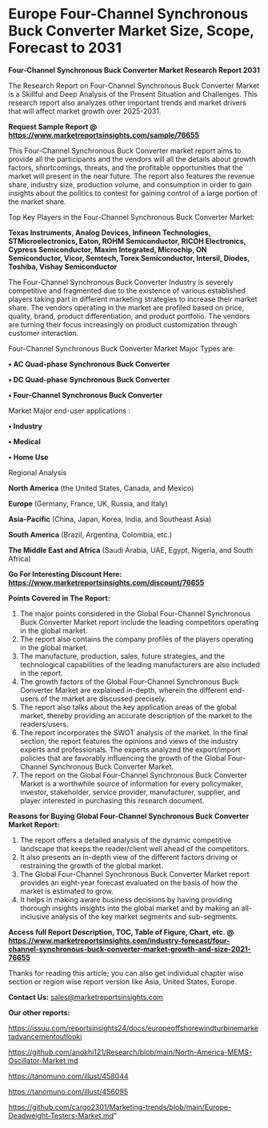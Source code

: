 # Europe Four-Channel Synchronous Buck Converter Market Size, Scope, Forecast to 2031

<strong>Four-Channel Synchronous Buck Converter Market Research Report 2031</strong>

The Research Report on Four-Channel Synchronous Buck Converter Market is a Skillful and Deep Analysis of the Present Situation and Challenges. This research report also analyzes other important trends and market drivers that will affect market growth over 2025-2031.

<strong>Request Sample Report @ <a href=https://www.marketreportsinsights.com/sample/76655>https://www.marketreportsinsights.com/sample/76655</a></strong>

This Four-Channel Synchronous Buck Converter market report aims to provide all the participants and the vendors will all the details about growth factors, shortcomings, threats, and the profitable opportunities that the market will present in the near future. The report also features the revenue share, industry size, production volume, and consumption in order to gain insights about the politics to contest for gaining control of a large portion of the market share.

Top Key Players in the Four-Channel Synchronous Buck Converter Market:

<strong>Texas Instruments, Analog Devices, Infineon Technologies, STMicroelectronics, Eaton, ROHM Semiconductor, RICOH Electronics, Cypress Semiconductor, Maxim Integrated, Microchip, ON Semiconductor, Vicor, Semtech, Torex Semiconductor, Intersil, Diodes, Toshiba, Vishay Semiconductor</strong>

The Four-Channel Synchronous Buck Converter Industry is severely competitive and fragmented due to the existence of various established players taking part in different marketing strategies to increase their market share. The vendors operating in the market are profiled based on price, quality, brand, product differentiation, and product portfolio. The vendors are turning their focus increasingly on product customization through customer interaction.

Four-Channel Synchronous Buck Converter Market Major Types are:

<strong>• AC Quad-phase Synchronous Buck Converter

• DC Quad-phase Synchronous Buck Converter

• Four-Channel Synchronous Buck Converter</strong>

Market Major end-user applications :

<strong>• Industry

• Medical

• Home Use</strong>

Regional Analysis

</u><strong><b>North America</b></strong> (the United States, Canada, and Mexico)

<strong><b>Europe </b></strong>(Germany, France, UK, Russia, and Italy)

<strong><b>Asia-Pacific</b></strong> (China, Japan, Korea, India, and Southeast Asia)

<strong><b>South America</b></strong> (Brazil, Argentina, Colombia, etc.)

<strong><b>The Middle East and Africa</b></strong> (Saudi Arabia, UAE, Egypt, Nigeria, and South Africa)

<strong>Go For Interesting Discount Here: <a href=https://www.marketreportsinsights.com/discount/76655>https://www.marketreportsinsights.com/discount/76655</a></strong>

<strong>Points Covered in The Report:</strong>
<ol>
  <li>The major points considered in the Global Four-Channel Synchronous Buck Converter Market report include the leading competitors operating in the global market.</li>
  <li>The report also contains the company profiles of the players operating in the global market.</li>
  <li>The manufacture, production, sales, future strategies, and the technological capabilities of the leading manufacturers are also included in the report.</li>
  <li>The growth factors of the Global Four-Channel Synchronous Buck Converter Market are explained in-depth, wherein the different end-users of the market are discussed precisely.</li>
  <li>The report also talks about the key application areas of the global market, thereby providing an accurate description of the market to the readers/users.</li>
  <li>The report incorporates the SWOT analysis of the market. In the final section, the report features the opinions and views of the industry experts and professionals. The experts analyzed the export/import policies that are favorably influencing the growth of the Global Four-Channel Synchronous Buck Converter Market.</li>
  <li>The report on the Global Four-Channel Synchronous Buck Converter Market is a worthwhile source of information for every policymaker, investor, stakeholder, service provider, manufacturer, supplier, and player interested in purchasing this research document.</li>
</ol>
<strong>Reasons for Buying Global Four-Channel Synchronous Buck Converter Market Report:</strong>

<ol>
  <li>The report offers a detailed analysis of the dynamic competitive landscape that keeps the reader/client well ahead of the competitors.</li>
  <li>It also presents an in-depth view of the different factors driving or restraining the growth of the global market.</li>
  <li>The Global Four-Channel Synchronous Buck Converter Market report provides an eight-year forecast evaluated on the basis of how the market is estimated to grow.</li>
  <li>It helps in making aware business decisions by having providing thorough insights insights into the global market and by making an all-inclusive analysis of the key market segments and sub-segments.</li>
</ol>
<strong>Access full Report Description, TOC, Table of Figure, Chart, etc. @ <a href=https://www.marketreportsinsights.com/industry-forecast/four-channel-synchronous-buck-converter-market-growth-and-size-2021-76655>https://www.marketreportsinsights.com/industry-forecast/four-channel-synchronous-buck-converter-market-growth-and-size-2021-76655</a></strong>


Thanks for reading this article; you can also get individual chapter wise section or region wise report version like Asia, United States, Europe.

<strong>Contact Us:</strong>
sales@marketreportsinsights.com

<strong>Our other reports:</strong>

<a href=https://issuu.com/reportsinsights24/docs/europeoffshorewindturbinemarketadvancementoutlooki>https://issuu.com/reportsinsights24/docs/europeoffshorewindturbinemarketadvancementoutlooki</a>

<a href=https://github.com/anokhi121/Research/blob/main/North-America-MEMS-Oscillator-Market.md>https://github.com/anokhi121/Research/blob/main/North-America-MEMS-Oscillator-Market.md</a>

<a href=https://tanomuno.com/illust/458044>https://tanomuno.com/illust/458044</a>

<a href=https://tanomuno.com/illust/456095>https://tanomuno.com/illust/456095</a>

<a href=https://github.com/cargo2301/Marketing-trends/blob/main/Europe-Deadweight-Testers-Market.md>https://github.com/cargo2301/Marketing-trends/blob/main/Europe-Deadweight-Testers-Market.md</a>"

